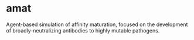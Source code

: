 # amat
Agent-based simulation of affinity maturation, focused on the development of broadly-neutralizing antibodies to highly mutable pathogens.
